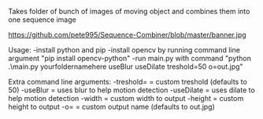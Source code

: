 Takes folder of bunch of images of moving object and combines them into one sequence image

https://github.com/pete995/Sequence-Combiner/blob/master/banner.jpg

Usage:
  -install python and pip
  -install opencv by running command line argument "pip install opencv-python"
  -run main.py with command "python .\main.py yourfoldernamehere useBlur useDilate treshold=50 o=out.jpg"
    
Extra command line arguments:
  -treshold= = custom treshold (defaults to 50)
  -useBlur = uses blur to help motion detection
  -useDilate = uses dilate to help motion detection
  -width = custom width to output
  -height = custom height to output
  -o= = custom output name (defaults to out.jpg)
